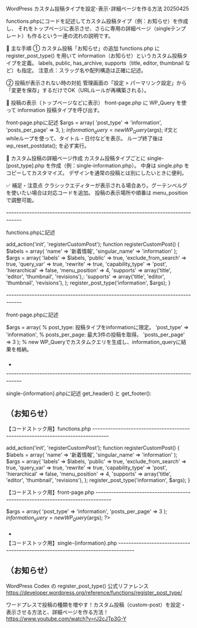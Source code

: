 WordPress カスタム投稿タイプを設定･表示･詳細ページを作る方法 20250425


functions.phpにコードを記述してカスタム投稿タイプ（例：お知らせ）を作成し、
それをトップページに表示させ、さらに専用の詳細ページ（singleテンプレート）も作るという一連の流れの説明です。

📌 主な手順
① カスタム投稿「お知らせ」の追加
functions.php に register_post_type() を用いて information（お知らせ）というカスタム投稿タイプを定義。
labels, public, has_archive, supports（title, editor, thumbnail など）も指定。
注意点：スラッグ名や配列構造は正確に記述。

② 投稿が表示されない時の対処
管理画面の「設定 > パーマリンク設定」から「変更を保存」するだけでOK（URLルールが再構築される）。


📰 投稿の表示（トップページなどに表示）
front-page.php に WP_Query を使って information 投稿タイプを呼び出す。

front-page.phpに記述
$args = array(
  'post_type' => 'information',
  'posts_per_page' => 3,
);
$information_query = new WP_Query($args);
if文と whileループを使って、タイトル・日付などを表示。
ループ終了後は wp_reset_postdata(); を必ず実行。

📄 カスタム投稿の詳細ページ作成
カスタム投稿タイプごとに single-[post_type].php を作成（例：single-information.php）。
中身は single.php をコピーしてカスタマイズ。
デザインを通常の投稿とは別にしたいときに便利。

✅ 補足・注意点
クラシックエディターが表示される場合あり。グーテンベルグを使いたい場合は対応コードを追加。
投稿の表示場所や順番は menu_position で調整可能。





ｰｰｰｰｰｰｰｰｰｰｰｰｰｰｰｰｰｰｰｰｰｰｰｰｰｰｰｰｰｰｰｰｰｰｰｰｰｰｰｰｰｰｰｰｰｰｰｰｰｰｰｰｰｰｰｰｰｰｰｰｰｰｰｰｰｰｰｰｰｰｰｰｰｰｰｰｰｰ


<!-- (カスタム投稿タイプを登録 -->
functions.phpに記述
<!-- WordPress初期化時にカスタム投稿タイプを登録するアクションを追加します。registerCustomPost(カスタムポストを登録する) -->
add_action('init', 'registerCustomPost');
function registerCustomPost() {
    <!-- カスタム投稿の名前を設定します。nameは全体名称、singular_nameは単一投稿名称です。-->
    $labels = array(
        'name' => '新着情報',
        'singular_name' => 'information'
    );
    <!-- 投稿タイプのオプションを指定します。publicは公開設定、supportsには利用する機能（例: タイトル、本文、サムネイルなど）を記載します。 -->
    $args = array(
        <!-- $labels にはカスタム投稿タイプの名称や説明が格納されています。例えば、カスタム投稿タイプの「名前」や「単一名称」などを設定することで、ダッシュボードでの表示名などが指定できます。 -->
        'labels' => $labels,
        <!-- カスタム投稿タイプが一般公開されるかどうかを指定します。true に設定することで、フロントエンドと管理画面の両方に表示されます。 -->
        'public' => true,
        <!-- WordPressの検索結果からこの投稿タイプを除外する設定です。true にすると、検索に含まれなくなります（非公開性を高めたい場合に便利）。 -->
        'exclude_from_search' => true,
        <!-- クエリ変数を有効にするかどうかを指定します。true にすると、この投稿タイプに対して URL クエリ（例: ?post_type=custom_type）を使用できます。 -->
        'query_var' => true,
        <!-- このカスタム投稿タイプの URL のパーマリンク構造を有効にします。デフォルトでは投稿タイプ名を使用したパーマリンクが作成されます。 -->
        'rewrite' => true,
        <!-- WordPress 標準の「投稿」と同じ権限モデルを使用するかを指定します。権限をカスタマイズする場合は、異なる値を指定することも可能です（例: page など）。 -->
        'capability_type' => 'post',
        <!-- 階層構造（親・子関係）を持つかどうかを指定します。false に設定すると、単純なリスト形式になり、true にすると固定ページのように階層構造を持てるようになります。 -->
        'hierarchical' => false,
        <!-- 管理画面のメニュー内で、このカスタム投稿タイプが表示される位置を指定します。値が小さいほど上に表示されます（例: 4 は「投稿」の下あたりに表示される位置です）。 -->
        'menu_position' => 4,
        'supports' => array('title', 'editor', 'thumbnail', 'revisions'),:
        <!-- この配列で、カスタム投稿タイプがサポートする機能を指定します。
        'title': タイトルをサポート。
        'editor': コンテンツエディター（本文）をサポート。
        'thumbnail': アイキャッチ画像をサポート。
        'revisions': リビジョン（履歴管理）をサポート。 -->
        'supports' => array('title', 'editor', 'thumbnail', 'revisions'),
    );
    <!-- 指定したオプションでカスタム投稿タイプを登録します。 -->
    register_post_type('information', $args);
}


ｰｰｰｰｰｰｰｰｰｰｰｰｰｰｰｰｰｰｰｰｰｰｰｰｰｰｰｰｰｰｰｰｰｰｰｰｰｰｰｰｰｰｰｰｰｰｰｰｰｰｰｰｰｰｰｰｰｰｰｰｰｰｰｰｰｰｰｰｰｰｰｰｰｰｰｰｰｰ


<!-- フロントページにカスタム投稿タイプ（information）の投稿をリスト形式で表示 -->
front-page.phpに記述
<!-- 特定の投稿タイプ（information）の投稿をリスト形式で表示 -->
$args = array(
    % post_type: 投稿タイプをinformationに限定。
    'post_type' => 'information',
    % posts_per_page: 最大3件の投稿を取得。
    'posts_per_page' => 3
);
% new WP_Queryでカスタムクエリを生成し、information_queryに結果を格納。
<?php
$information_query = new WP_Query($args);
?>
<ul>
<!-- have_posts() と the_post() を使い、投稿データをループで処理。ループ内では、各投稿のリンク、日付、タイトルが出力されています。 -->
<!-- while(have_posts()) は、通常 複数の投稿を扱うページ（例: 投稿一覧ページやアーカイブページ）で使用されるので記述不要 -->
<!-- 取得されたデータはグローバルオブジェクト `$post` に格納される -->
<?php if (have_posts()): while(have_posts()): the_post(); ?>
<li>
<!-- the_permalink() で投稿詳細ページへのリンクを生成。 -->
    <a href="<?php the_permalink(); ?>">
    <!-- get_the_date() と the_title() で日付とタイトルを取得。 -->
        <time datetime="<?php echo get_the_date('Y-m-d'); ?>"><?php echo get_the_date(); ?></time>
        <h3><?php the_title(); ?></h3>
    </a>
</li>
<?php endwhile; endif; ?>
</ul>
<!-- グローバルオブジェクト `$post` をリセット -->
<php wp_reset_postdata>


ｰｰｰｰｰｰｰｰｰｰｰｰｰｰｰｰｰｰｰｰｰｰｰｰｰｰｰｰｰｰｰｰｰｰｰｰｰｰｰｰｰｰｰｰｰｰｰｰｰｰｰｰｰｰｰｰｰｰｰｰｰｰｰｰｰｰｰｰｰｰｰｰｰｰｰｰｰｰ


<!-- {information} の部分は、カスタム投稿タイプのスラッグ名にする。
{} の部分は固定ではなく、登録したカスタム投稿タイプのスラッグ名に応じて変更すること-->
<!-- ポストタイプがinformationの個別専用の詳細ページ（singleテンプレート） -->
single-{information}.phpに記述
get_header() と get_footer():

<!-- サイト全体のヘッダーおよびフッターをテンプレートに読み込みます。 -->
<?php get_header(); ?>
<!-- have_posts() と the_post():現在の投稿が存在するかを確認し、該当する投稿データを取得します。 -->
<?php if (have_posts()): the_post(); ?>
<main>
    <section>
    <!-- the_title():現在の投稿のタイトルを表示します。この場合、「お知らせ」の文字列が追加されています。 -->
        <h1><?php the_title(); ?>（お知らせ）</h1>
        <div class="contents">
        <!-- the_content():投稿の本文を表示します。 -->
            <?php the_content(); ?>
        </div>
    </section>
</main>
<?php endif; ?>
<?php get_footer(); ?>



【コードストック用】functions.php
ｰｰｰｰｰｰｰｰｰｰｰｰｰｰｰｰｰｰｰｰｰｰｰｰｰｰｰｰｰｰｰｰｰｰｰｰｰｰｰｰｰｰｰｰｰｰｰｰｰｰｰｰｰｰｰｰｰｰｰｰｰｰｰｰｰｰｰｰｰｰｰｰｰｰｰｰｰｰ

add_action('init', 'registerCustomPost');
function registerCustomPost() {
    $labels = array(
        'name' => '新着情報',
        'singular_name' => 'information'
    );
    $args = array(
        'labels' => $labels,
        'public' => true,
        'exclude_from_search' => true,
        'query_var' => true,
        'rewrite' => true,
        'capability_type' => 'post',
        'hierarchical' => false,
        'menu_position' => 4,
        'supports' => array('title', 'editor', 'thumbnail', 'revisions'),
    );
    register_post_type('information', $args);
}


【コードストック用】front-page.php
ｰｰｰｰｰｰｰｰｰｰｰｰｰｰｰｰｰｰｰｰｰｰｰｰｰｰｰｰｰｰｰｰｰｰｰｰｰｰｰｰｰｰｰｰｰｰｰｰｰｰｰｰｰｰｰｰｰｰｰｰｰｰｰｰｰｰｰｰｰｰｰｰｰｰｰｰｰｰ


$args = array(
    'post_type' => 'information',
    'posts_per_page' => 3
);
$information_query = new WP_Query($args);
?>
<ul>
<?php if (have_posts()): while(have_posts()): the_post(); ?>
<li>
    <a href="<?php the_permalink(); ?>">
        <time datetime="<?php echo get_the_date('Y-m-d'); ?>"><?php echo get_the_date(); ?></time>
        <h3><?php the_title(); ?></h3>
    </a>
</li>
<?php endwhile; endif; ?>
</ul>


【コードストック用】single-{information}.php
ｰｰｰｰｰｰｰｰｰｰｰｰｰｰｰｰｰｰｰｰｰｰｰｰｰｰｰｰｰｰｰｰｰｰｰｰｰｰｰｰｰｰｰｰｰｰｰｰｰｰｰｰｰｰｰｰｰｰｰｰｰｰｰｰｰｰｰｰｰｰｰｰｰｰｰｰｰｰ


<?php get_header(); ?>

<?php if (have_posts()): the_post(); ?>
<main>
    <section>
        <h1><?php the_title(); ?>（お知らせ）</h1>
        <div class="contents">
            <?php the_content(); ?>
        </div>
    </section>
</main>
<?php endif; ?>

<?php get_footer(); ?>



WordPress Codex の register_post_type() 公式リファレンス
https://developer.wordpress.org/reference/functions/register_post_type/


ワードプレスで投稿の種類を増やす！カスタム投稿（custom-post）を設定・表示させる方法と、詳細ページを作る方法！
https://www.youtube.com/watch?v=rJ2cJTp3G-Y